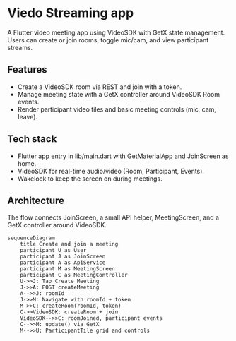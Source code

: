 # Viedo Streaming app

A Flutter video meeting app using VideoSDK with GetX state management. Users can create or join rooms, toggle mic/cam, and view participant streams.

## Features

- Create a VideoSDK room via REST and join with a token.
- Manage meeting state with a GetX controller around VideoSDK Room events.
- Render participant video tiles and basic meeting controls (mic, cam, leave).

## Tech stack

- Flutter app entry in lib/main.dart with GetMaterialApp and JoinScreen as home.
- VideoSDK for real-time audio/video (Room, Participant, Events).
- Wakelock to keep the screen on during meetings.

## Architecture

The flow connects JoinScreen, a small API helper, MeetingScreen, and a GetX controller around VideoSDK.

```mermaid
sequenceDiagram
    title Create and join a meeting
    participant U as User
    participant J as JoinScreen
    participant A as ApiService
    participant M as MeetingScreen
    participant C as MeetingController
    U->>J: Tap Create Meeting
    J->>A: POST createMeeting
    A-->>J: roomId
    J->>M: Navigate with roomId + token
    M->>C: createRoom(roomId, token)
    C->>VideoSDK: createRoom + join
    VideoSDK-->>C: roomJoined, participant events
    C-->>M: update() via GetX
    M-->>U: ParticipantTile grid and controls
